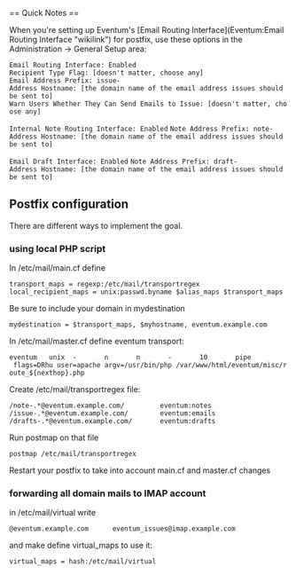 == Quick Notes ==

When you're setting up Eventum's [Email Routing Interface](Eventum:Email Routing Interface "wikilink") for postfix, use these options in the Administration -\> General Setup area:

`Email Routing Interface: Enabled`
`Recipient Type Flag: [doesn't matter, choose any]`
`Email Address Prefix: issue-`
`Address Hostname: [the domain name of the email address issues should be sent to]`
`Warn Users Whether They Can Send Emails to Issue: [doesn't matter, choose any]`

`Internal Note Routing Interface: Enabled`
`Note Address Prefix: note-`
`Address Hostname: [the domain name of the email address issues should be sent to]`

`Email Draft Interface: Enabled`
`Note Address Prefix: draft-`
`Address Hostname: [the domain name of the email address issues should be sent to]`

Postfix configuration
---------------------

There are different ways to implement the goal.

### using local PHP script

In /etc/mail/main.cf define

`transport_maps = regexp:/etc/mail/transportregex`
`local_recipient_maps = unix:passwd.byname $alias_maps $transport_maps`

Be sure to include your domain in mydestination

`mydestination = $transport_maps, $myhostname, eventum.example.com`

In /etc/mail/master.cf define eventum transport:

`eventum   unix  -       n       n       -       10       pipe`
` flags=DRhu user=apache argv=/usr/bin/php /var/www/html/eventum/misc/route_${nexthop}.php`

Create /etc/mail/transportregex file:

`/note-.*@eventum.example.com/         eventum:notes`
`/issue-.*@eventum.example.com/        eventum:emails`
`/drafts-.*@eventum.example.com/       eventum:drafts`

Run postmap on that file

`postmap /etc/mail/transportregex`

Restart your postfix to take into account main.cf and master.cf changes

### forwarding all domain mails to IMAP account

in /etc/mail/virtual write

`@eventum.example.com      eventum_issues@imap.example.com`

and make define virtual_maps to use it:

`virtual_maps = hash:/etc/mail/virtual`
